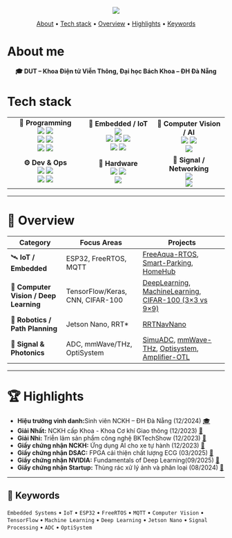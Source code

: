 <!-- ====================== HEADER ====================== -->
<p align="center">
  <img src="https://readme-typing-svg.herokuapp.com/?font=Righteous&size=34&center=true&vCenter=true&width=1000&height=70&duration=3000&lines=Hi+There!+👋;+I'm+Ba+Thanh;Electronics+and+Telecommunications+Engineering" />
</p>

<p align="center">
  <a href="#about-me">About</a> •
  <a href="#tech-stack">Tech stack</a> •
  <a href="#overview">Overview</a> •
  <a href="#Highlights">Highlights</a> •
  <a href="#keywords">Keywords</a>
</p>

<!-- ====================== ABOUT ====================== -->
<h1 id="about-me">About me</h1>

<p align="center"><b>🎓 DUT – Khoa Điện tử Viễn Thông, Đại học Bách Khoa – ĐH Đà Nẵng</b></p>

<!-- ====================== TECH STACK ====================== -->
<h1 id="tech-stack">Tech stack</h1>

<table>
  <tr>
    <td align="center" width="300">
      <b>🧠 Programming</b><br/>
      <img src="https://img.shields.io/badge/C++-00599C?style=for-the-badge&logo=cplusplus&logoColor=white" />
      <img src="https://img.shields.io/badge/Python-3776AB?style=for-the-badge&logo=python&logoColor=white" /><br/>
      <img src="https://img.shields.io/badge/MATLAB-%20?style=for-the-badge&logo=mathworks&logoColor=white&labelColor=0076A8&color=FF8C00" />
      <img src="https://img.shields.io/badge/FastAPI-009688?style=for-the-badge&logo=fastapi&logoColor=white" /><br/>
      <img src="https://img.shields.io/badge/Next.js-000000?style=for-the-badge&logo=nextdotjs&logoColor=white" />
      <img src="https://img.shields.io/badge/SQL-4169E1?style=for-the-badge&logo=postgresql&logoColor=white" />
    </td>
    <td align="center" width="300">
      <b>🔩 Embedded / IoT</b><br/>
      <img src="https://img.shields.io/badge/PlatformIO-FF6600?style=for-the-badge&logo=platformio&logoColor=white" /><br/>
      <img src="https://img.shields.io/badge/I2C-555555?style=for-the-badge" />
      <img src="https://img.shields.io/badge/SPI-555555?style=for-the-badge" />
      <img src="https://img.shields.io/badge/UART-555555?style=for-the-badge" /><br/>
      <img src="https://img.shields.io/badge/ESP32-E7352C?style=for-the-badge&logo=espressif&logoColor=white" />
      <img src="https://img.shields.io/badge/MQTT-660066?style=for-the-badge&logo=mqtt&logoColor=white" />
    </td>
    <td align="center" width="300">
      <b>🤖 Computer Vision / AI</b><br/>
      <img src="https://img.shields.io/badge/OpenCV-5C3EE8?style=for-the-badge&logo=opencv&logoColor=white" />
      <img src="https://img.shields.io/badge/TensorFlow-FF6F00?style=for-the-badge&logo=tensorflow&logoColor=white" /><br/>
      <img src="https://img.shields.io/badge/Jetson%20Nano-76B900?style=for-the-badge&logo=nvidia&logoColor=white" />
    </td>
  </tr>
  <tr>
    <td align="center" width="300">
      <b>⚙️ Dev & Ops</b><br/>
      <img src="https://img.shields.io/badge/Git-F05032?style=for-the-badge&logo=git&logoColor=white" />
      <img src="https://img.shields.io/badge/Docker-2496ED?style=for-the-badge&logo=docker&logoColor=white" /><br/>
      <img src="https://img.shields.io/badge/WSL2-0078D6?style=for-the-badge&logo=windows&logoColor=white" />
      <img src="https://img.shields.io/badge/CI%2FCD-1f6feb?style=for-the-badge&logo=githubactions&logoColor=white" />
    </td>
    <td align="center" width="300">
      <b>📐 Hardware</b><br/>
      <img src="https://img.shields.io/badge/Proteus-1E5083?style=for-the-badge" />
      <img src="https://img.shields.io/badge/Altium-A5915F?style=for-the-badge" /><br/>
      <img src="https://img.shields.io/badge/Oscilloscope-0A84FF?style=for-the-badge&logoColor=white&labelColor=000000" />
    </td>
    <td align="center" width="300">
      <b>📡 Signal / Networking</b><br/>
      <img src="https://img.shields.io/badge/OptiSystem-005BAC?style=for-the-badge&logoColor=white" /><br/>
      <img src="https://img.shields.io/badge/Wireshark-1679A7?style=for-the-badge&logo=wireshark&logoColor=white" />
    </td>
  </tr>
</table>

---
<!-- ====================== OVERVIEW ====================== -->
<h1 id="overview">🧩 Overview</h1>

| Category | Focus Areas | Projects |
|-----------|--------------|------------------|
| 🛰️ **IoT / Embedded** | ESP32, FreeRTOS, MQTT | [FreeAqua-RTOS](https://github.com/bathanh0309/FreeAqua-RTOS), [Smart-Parking](https://github.com/bathanh0309/PBL3_Smart_Parking), [HomeHub](https://github.com/bathanh0309/IoT-HomeHub) |
| 🧠 **Computer Vision / Deep Learning** | TensorFlow/Keras, CNN, CIFAR-100 | [DeepLearning](https://github.com/bathanh0309/DeepLearning), [MachineLearning](https://github.com/bathanh0309/MachineLearning), [CIFAR-100 (3×3 vs 9×9)](https://github.com/bathanh0309/DeepLearning) |
| 🤖 **Robotics / Path Planning** | Jetson Nano, RRT* | [RRTNavNano](https://github.com/bathanh0309/RRTNavNano) |
| 📡 **Signal & Photonics** | ADC, mmWave/THz, OptiSystem | [SimuADC](https://github.com/bathanh0309/SimuADC), [mmWave-THz](https://github.com/bathanh0309/mmWave-THz), [Optisystem](https://github.com/bathanh0309/Optisystem), [Amplifier-OTL](https://github.com/bathanh0309/Amplifier-OTL) |

---

<!-- ====================== HIGHLIGHTS ====================== -->
<h1 id="Highlights">🏆 Highlights</h1>

<ul>
  
  <li><b> Hiệu trưởng vinh danh:</b>Sinh viên NCKH – ĐH Đà Nẵng  (12/2024)
    <a href="https://drive.google.com/file/d/1tr2x93TwjTtUAfHl8ggOcIgXE5LCZisv/view?usp=drive_link" target="_blank">🎓</a>
  </li>
  
  <li><b> Giải Nhất:</b> NCKH cấp Khoa - Khoa Cơ khí Giao thông (12/2023) 
    <a href="https://drive.google.com/file/d/1iI_mmLu6SrupykpjnciBaJUs4rW604Rp/view?usp=drive_link" target="_blank">📜</a>
  </li>
  
  <li><b> Giải Nhì: </b> Triễn lãm sản phẩm công nghệ BKTechShow (12/2023)
    <a href="https://drive.google.com/file/d/1Nn8-F5u36uuBbKG1-ddfdwV_-vlJIkSc/view?usp=drive_link" target="_blank">📜</a>
  </li>
  
  <li><b> Giấy chứng nhận NCKH:</b> Ứng dụng AI cho xe tự hành (12/2023)
    <a href="https://drive.google.com/file/d/1NluBnhDf06USY6wm1r2R16zXldbwUppn/view?usp=drive_link" target="_blank">🪪</a>
  </li>
  
  <li><b> Giấy chứng nhận DSAC:</b> FPGA cải thiện chất lượng ECG (03/2025)
    <a href="https://drive.google.com/file/d/1GZvRcehhXUOCUiw5jLp3gS9lZ-kPk8T2/view?usp=drive_link" target="_blank">🪪</a>
  </li>

  <li><b> Giấy chứng nhận NVIDIA:</b> Fundamentals of Deep Learning(09/2025)
    <a href="https://drive.google.com/file/d/1IS7MKVRLEAUrxG3UAmzJelLf3vWU4Bb1/view?usp=drive_link" target="_blank">🪪</a>
  </li>
  
  <li><b> Giấy chứng nhận Startup:</b> Thùng rác xử lý ảnh và phân loại (08/2024)
    <a href="https://drive.google.com/file/d/16xMIXrvLCCrfZcEmQYMUcUV3Awe2gYDk/view?usp=drive_link" target="_blank">🪪</a>
  </li>
  
</ul>



---

## 🧾 Keywords
`Embedded Systems` • `IoT` • `ESP32` • `FreeRTOS` • `MQTT` • `Computer Vision` • `TensorFlow` • `Machine Learning` • `Deep Learning`  • `Jetson Nano` • `Signal Processing` • `ADC` • `OptiSystem`
